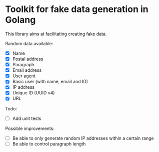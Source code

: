 # Toolkit for fake data generation in Golang

This library aims at facilitating creating fake data.

Random data available:
- [x] Name
- [x] Postal address
- [x] Paragraph
- [x] Email address
- [x] User agent
- [x] Basic user (with name, email and ID)
- [x] IP address
- [x] Unique ID (UUID v4)
- [x] URL

Todo:
- [ ] Add unit tests

Possible improvements:
- [ ] Be able to only generate random IP addresses within a certain range
- [ ] Be able to control paragraph length
